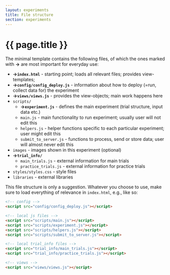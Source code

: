 ```yaml
---
layout: experiments
title: File structure
section: experiments
---
```


# {{ page.title }}

The minimal template contains the following files, of which the ones marked with **->** are most important for everyday use:

+ **->`index.html`** - starting point; loads all relevant files; provides view-templates;
+ **->`config/config_deploy.js`**  - information about how to deploy (=run, collect data for) the experiment
+ **->`views/views.js`** - provides the view-objects; main work happens here
+ `scripts/`
	+ **->`experiment.js`** - defines the main experiment (trial structure, input data etc.)
	+ `main.js`       - main functionality to run experiment; usually user will not edit this
    + `helpers.js`    - helper functions specific to each particular experiment; user might edit this
	+ `submit_to_server.js` - functions to process, send or store data; user will almost never edit this
+ `images`       - images shown in this experiment (optional)
+ **->`trial_info/`**
	+ `main_trials.js` - external information for main trials
	+ `practice_trials.js` - external information for practice trials
+ `styles/styles.css`  - style files
+ `libraries`    - external libraries

This file structure is only a suggestion. Whatever you choose to use, make sure to load everything of relevance in `index.html`, e.g., like so:

```html
<!-- config -->
<script src="config/config_deploy.js"></script>

<!-- local js files -->
<script src="scripts/main.js"></script>
<script src="scripts/experiment.js"></script>
<script src="scripts/helpers.js"></script>
<script src="scripts/submit_to_server.js"></script>

<!-- local trial_info files -->
<script src="trial_info/main_trials.js"></script>
<script src="trial_info/practice_trials.js"></script>

<!-- views -->
<script src="views/views.js"></script>
```

